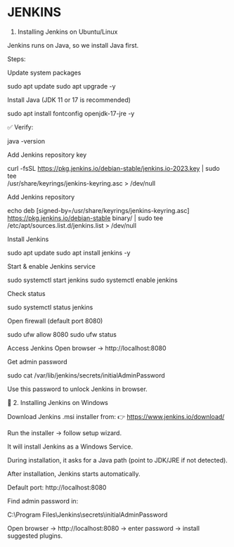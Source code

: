 # JENKINS
1. Installing Jenkins on Ubuntu/Linux

Jenkins runs on Java, so we install Java first.

Steps:

Update system packages

sudo apt update
sudo apt upgrade -y


Install Java (JDK 11 or 17 is recommended)

sudo apt install fontconfig openjdk-17-jre -y


✅ Verify:

java -version


Add Jenkins repository key

curl -fsSL https://pkg.jenkins.io/debian-stable/jenkins.io-2023.key | sudo tee \
/usr/share/keyrings/jenkins-keyring.asc > /dev/null


Add Jenkins repository

echo deb [signed-by=/usr/share/keyrings/jenkins-keyring.asc] \
https://pkg.jenkins.io/debian-stable binary/ | sudo tee \
/etc/apt/sources.list.d/jenkins.list > /dev/null


Install Jenkins

sudo apt update
sudo apt install jenkins -y


Start & enable Jenkins service

sudo systemctl start jenkins
sudo systemctl enable jenkins


Check status

sudo systemctl status jenkins


Open firewall (default port 8080)

sudo ufw allow 8080
sudo ufw status


Access Jenkins
Open browser → http://localhost:8080

Get admin password

sudo cat /var/lib/jenkins/secrets/initialAdminPassword


Use this password to unlock Jenkins in browser.

🔹 2. Installing Jenkins on Windows

Download Jenkins .msi installer from:
👉 https://www.jenkins.io/download/

Run the installer → follow setup wizard.

It will install Jenkins as a Windows Service.

During installation, it asks for a Java path (point to JDK/JRE if not detected).

After installation, Jenkins starts automatically.

Default port: http://localhost:8080

Find admin password in:

C:\Program Files\Jenkins\secrets\initialAdminPassword


Open browser → http://localhost:8080 → enter password → install suggested plugins.
